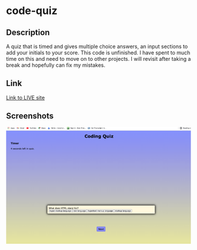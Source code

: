 # code-quiz

## Description

A quiz that is timed and gives multiple choice answers, an input sections to add your initials to your score. This code is unfinished. I have spent to much time on this and need to move on to other projects. I will revisit after taking a break and hopefully can fix my mistakes.

## Link

[Link to LIVE site](https://klynn28.github.io/code-quiz/)

## Screenshots

![code-quiz](Assets/screenshot.png)